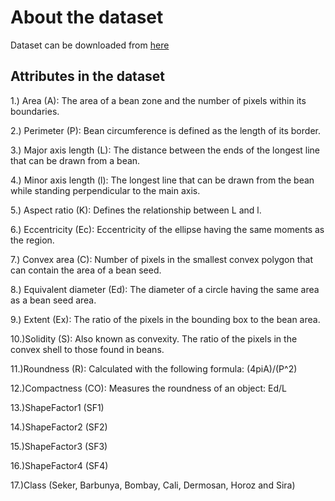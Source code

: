 # About the dataset
Dataset can be downloaded from [here](https://www.kaggle.com/josegarban/beans-classification)

## Attributes in the dataset

1.) Area (A): The area of a bean zone and the number of pixels within its boundaries.

2.) Perimeter (P): Bean circumference is defined as the length of its border.

3.) Major axis length (L): The distance between the ends of the longest line that can be drawn from a bean.

4.) Minor axis length (l): The longest line that can be drawn from the bean while standing perpendicular to the main axis.

5.) Aspect ratio (K): Defines the relationship between L and l.

6.) Eccentricity (Ec): Eccentricity of the ellipse having the same moments as the region.

7.) Convex area (C): Number of pixels in the smallest convex polygon that can contain the area of a bean seed.

8.) Equivalent diameter (Ed): The diameter of a circle having the same area as a bean seed area.

9.) Extent (Ex): The ratio of the pixels in the bounding box to the bean area.

10.)Solidity (S): Also known as convexity. The ratio of the pixels in the convex shell to those found in beans.

11.)Roundness (R): Calculated with the following formula: (4piA)/(P^2)

12.)Compactness (CO): Measures the roundness of an object: Ed/L

13.)ShapeFactor1 (SF1)

14.)ShapeFactor2 (SF2)

15.)ShapeFactor3 (SF3)

16.)ShapeFactor4 (SF4)

17.)Class (Seker, Barbunya, Bombay, Cali, Dermosan, Horoz and Sira)

